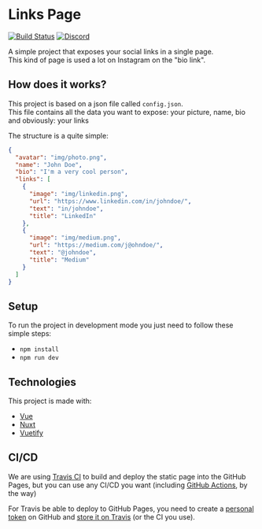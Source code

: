 # Links Page

[![Build Status](https://travis-ci.org/igventurelli/links-page.svg?branch=master)](https://travis-ci.org/igventurelli/links-page) [![Discord](https://img.shields.io/discord/728053623799676928.svg?label=&logo=discord&logoColor=ffffff&color=7389D8&labelColor=6A7EC2)](https://discord.gg/aEfF8CC)

A simple project that exposes your social links in a single page.  
This kind of page is used a lot on Instagram on the "bio link".

## How does it works?

This project is based on a json file called `config.json`.  
This file contains all the data you want to expose: your picture, name, bio and obviously: your links

The structure is a quite simple:

```json
{
  "avatar": "img/photo.png",
  "name": "John Doe",
  "bio": "I'm a very cool person",
  "links": [
    {
      "image": "img/linkedin.png",
      "url": "https://www.linkedin.com/in/johndoe/",
      "text": "in/johndoe",
      "title": "LinkedIn"
    },
    {
      "image": "img/medium.png",
      "url": "https://medium.com/j@ohndoe/",
      "text": "@johndoe",
      "title": "Medium"
    }
  ]
}
```

## Setup

To run the project in development mode you just need to follow these simple steps:

- `npm install`
- `npm run dev`

## Technologies

This project is made with:
- [Vue](https://vuejs.org/)
- [Nuxt](https://nuxtjs.org/)
- [Vuetify](https://vuetifyjs.com/en/)

## CI/CD

We are using [Travis CI](https://travis-ci.org/) to build and deploy the static page into the GitHub Pages, but you can use any CI/CD you want (including [GitHub Actions](https://github.com/features/actions), by the way)

For Travis be able to deploy to GitHub Pages, you need to create a [personal token](https://github.com/settings/tokens) on GitHub and [store it on Travis](https://docs.travis-ci.com/user/deployment/pages/#Setting-the-GitHub-token) (or the CI you use).  
